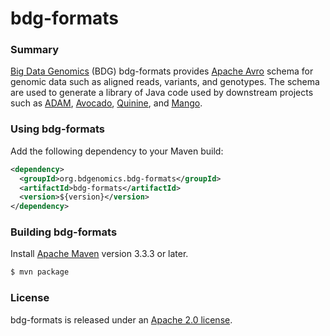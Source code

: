bdg-formats
===

### Summary

[Big Data Genomics][BDG] (BDG) bdg-formats provides [Apache Avro][Avro] schema
for genomic data such as aligned reads, variants, and genotypes.  The schema are
used to generate a library of Java code used by downstream projects such as
[ADAM][ADAM], [Avocado][Avocado], [Quinine][Quinine], and [Mango][Mango].

### Using bdg-formats

Add the following dependency to your Maven build:
```xml
<dependency>
  <groupId>org.bdgenomics.bdg-formats</groupId>
  <artifactId>bdg-formats</artifactId>
  <version>${version}</version>
</dependency>
```

### Building bdg-formats

Install [Apache Maven][Maven] version 3.3.3 or later.
```bash
$ mvn package
```

### License

bdg-formats is released under an [Apache 2.0 license](LICENSE.txt).


[ADAM]: https://github.com/bigdatagenomics/adam
[Avocado]: https://github.com/bigdatagenomics/avocado
[Avro]: http://avro.apache.org
[BDG]: http://bdgenomics.org
[Mango]: https://github.com/bigdatagenomics/mango
[Maven]: http://maven.apache.org
[Quinine]: https://github.com/bigdatagenomics/quinine

